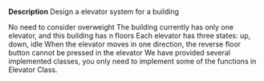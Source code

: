 <b>Description</b>
Design a elevator system for a building

No need to consider overweight
The building currently has only one elevator, and this building has n floors
Each elevator has three states: up, down, idle
When the elevator moves in one direction, the reverse floor button cannot be pressed in the elevator
We have provided several implemented classes, you only need to implement some of the functions in Elevator Class.

